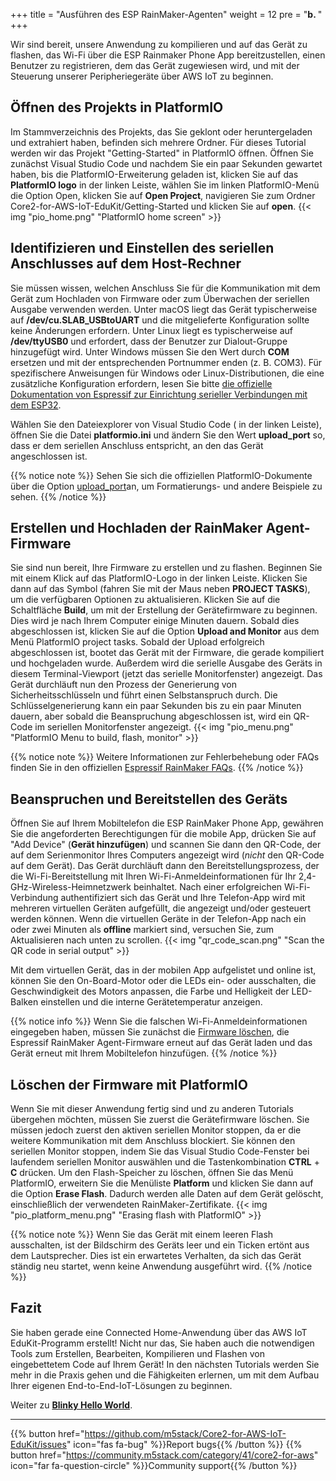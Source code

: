 +++
title = "Ausführen des ESP RainMaker-Agenten"
weight = 12
pre = "<b>b. </b>"
+++

Wir sind bereit, unsere Anwendung zu kompilieren und auf das Gerät zu flashen, das Wi-Fi über die ESP Rainmaker Phone App bereitzustellen, einen Benutzer zu registrieren, dem das Gerät zugewiesen wird, und mit der Steuerung unserer Peripheriegeräte über AWS IoT zu beginnen.

## Öffnen des Projekts in PlatformIO

Im Stammverzeichnis des Projekts, das Sie geklont oder heruntergeladen und extrahiert haben, befinden sich mehrere Ordner. Für dieses Tutorial werden wir das Projekt &quot;Getting-Started&quot; in PlatformIO öffnen. Öffnen Sie zunächst Visual Studio Code und nachdem Sie ein paar Sekunden gewartet haben, bis die PlatformIO-Erweiterung geladen ist, klicken Sie auf das **PlatformIO logo** in der linken Leiste, wählen Sie im linken PlatformIO-Menü die Option Open, klicken Sie auf **Open Project**, navigieren Sie zum Ordner Core2-for-AWS-IoT-EduKit/Getting-Started und klicken Sie auf **open**.
{{< img "pio_home.png" "PlatformIO home screen" >}}

## Identifizieren und Einstellen des seriellen Anschlusses auf dem Host-Rechner

Sie müssen wissen, welchen Anschluss Sie für die Kommunikation mit dem Gerät zum Hochladen von Firmware oder zum Überwachen der seriellen Ausgabe verwenden werden. Unter macOS liegt das Gerät typischerweise auf **/dev/cu.SLAB_USBtoUART** und die mitgelieferte Konfiguration sollte keine Änderungen erfordern. Unter Linux liegt es typischerweise auf **/dev/ttyUSB0** und erfordert, dass der Benutzer zur Dialout-Gruppe hinzugefügt wird. Unter Windows müssen Sie den Wert durch **COM** ersetzen und mit der entsprechenden Portnummer enden (z. B. COM3). Für spezifischere Anweisungen für Windows oder Linux-Distributionen, die eine zusätzliche Konfiguration erfordern, lesen Sie bitte [die offizielle Dokumentation von Espressif zur Einrichtung serieller Verbindungen mit dem ESP32](https://docs.espressif.com/projects/esp-idf/en/latest/esp32/get-started/establish-serial-connection.html).

Wählen Sie den Dateiexplorer von Visual Studio Code (<i class="far fa-copy"></i> in der linken Leiste), öffnen Sie die Datei **platformio.ini** und ändern Sie den Wert **upload_port** so, dass er dem seriellen Anschluss entspricht, an den das Gerät angeschlossen ist.

{{% notice note %}}
Sehen Sie sich die offiziellen PlatformIO-Dokumente über die Option [upload\_port](https://docs.platformio.org/en/latest/projectconf/section_env_upload.html#upload-port)an, um Formatierungs- und andere Beispiele zu sehen.
{{% /notice %}}

## Erstellen und Hochladen der RainMaker Agent-Firmware

Sie sind nun bereit, Ihre Firmware zu erstellen und zu flashen. Beginnen Sie mit einem Klick auf das PlatformIO-Logo in der linken Leiste. Klicken Sie dann auf das Symbol (fahren Sie mit der Maus neben **PROJECT TASKS**), um die verfügbaren Optionen zu aktualisieren. Klicken Sie auf die Schaltfläche **Build**, um mit der Erstellung der Gerätefirmware zu beginnen. Dies wird je nach Ihrem Computer einige Minuten dauern. Sobald dies abgeschlossen ist, klicken Sie auf die Option **Upload and Monitor** aus dem Menü PlatformIO project tasks. Sobald der Upload erfolgreich abgeschlossen ist, bootet das Gerät mit der Firmware, die gerade kompiliert und hochgeladen wurde. Außerdem wird die serielle Ausgabe des Geräts in diesem Terminal-Viewport (jetzt das serielle Monitorfenster) angezeigt. Das Gerät durchläuft nun den Prozess der Generierung von Sicherheitsschlüsseln und führt einen Selbstanspruch durch. Die Schlüsselgenerierung kann ein paar Sekunden bis zu ein paar Minuten dauern, aber sobald die Beanspruchung abgeschlossen ist, wird ein QR-Code im seriellen Monitorfenster angezeigt.
{{< img "pio_menu.png" "PlatformIO Menu to build, flash, monitor" >}}

{{% notice note %}}
Weitere Informationen zur Fehlerbehebung oder FAQs finden Sie in den offiziellen [Espressif RainMaker FAQs](https://rainmaker.espressif.com/docs/faqs.html).
{{% /notice %}}

## Beanspruchen und Bereitstellen des Geräts
Öffnen Sie auf Ihrem Mobiltelefon die ESP RainMaker Phone App, gewähren Sie die angeforderten Berechtigungen für die mobile App, drücken Sie auf &quot;Add Device&quot; (**Gerät hinzufügen**) und scannen Sie dann den QR-Code, der auf dem Serienmonitor Ihres Computers angezeigt wird (_nicht_ den QR-Code auf dem Gerät). Das Gerät durchläuft dann den Bereitstellungsprozess, der die Wi-Fi-Bereitstellung mit Ihren Wi-Fi-Anmeldeinformationen für Ihr 2,4-GHz-Wireless-Heimnetzwerk beinhaltet. Nach einer erfolgreichen Wi-Fi-Verbindung authentifiziert sich das Gerät und Ihre Telefon-App wird mit mehreren virtuellen Geräten aufgefüllt, die angezeigt und/oder gesteuert werden können. Wenn die virtuellen Geräte in der Telefon-App nach ein oder zwei Minuten als **offline** markiert sind, versuchen Sie, zum Aktualisieren nach unten zu scrollen.
{{< img "qr_code_scan.png" "Scan the QR code in serial output" >}}

Mit dem virtuellen Gerät, das in der mobilen App aufgelistet und online ist, können Sie den On-Board-Motor oder die LEDs ein- oder ausschalten, die Geschwindigkeit des Motors anpassen, die Farbe und Helligkeit der LED-Balken einstellen und die interne Gerätetemperatur anzeigen.

{{% notice info %}}
Wenn Sie die falschen Wi-Fi-Anmeldeinformationen eingegeben haben, müssen Sie zunächst die [Firmware löschen](https://edukit.workshop.aws/de/getting-started/run-rainmaker.html#Löschen-der-firmware-mit-PlatformIO), die Espressif RainMaker Agent-Firmware erneut auf das Gerät laden und das Gerät erneut mit Ihrem Mobiltelefon hinzufügen.
{{% /notice %}}

## Löschen der Firmware mit PlatformIO
Wenn Sie mit dieser Anwendung fertig sind und zu anderen Tutorials übergehen möchten, müssen Sie zuerst die Gerätefirmware löschen. Sie müssen jedoch zuerst den aktiven seriellen Monitor stoppen, da er die weitere Kommunikation mit dem Anschluss blockiert. Sie können den seriellen Monitor stoppen, indem Sie das Visual Studio Code-Fenster bei laufendem seriellen Monitor auswählen und die Tastenkombination **CTRL** + **C** drücken. Um den Flash-Speicher zu löschen, öffnen Sie das Menü PlatformIO, erweitern Sie die Menüliste **Platform** und klicken Sie dann auf die Option **Erase Flash**. Dadurch werden alle Daten auf dem Gerät gelöscht, einschließlich der verwendeten RainMaker-Zertifikate. 
{{< img "pio_platform_menu.png" "Erasing flash with PlatformIO" >}}

{{% notice note %}}
Wenn Sie das Gerät mit einem leeren Flash ausschalten, ist der Bildschirm des Geräts leer und ein Ticken ertönt aus dem Lautsprecher. Dies ist ein erwartetes Verhalten, da sich das Gerät ständig neu startet, wenn keine Anwendung ausgeführt wird.
{{% /notice %}}

## Fazit
Sie haben gerade eine Connected Home-Anwendung über das AWS IoT EduKit-Programm erstellt! Nicht nur das, Sie haben auch die notwendigen Tools zum Erstellen, Bearbeiten, Kompilieren und Flashen von eingebettetem Code auf Ihrem Gerät! In den nächsten Tutorials werden Sie mehr in die Praxis gehen und die Fähigkeiten erlernen, um mit dem Aufbau Ihrer eigenen End-to-End-IoT-Lösungen zu beginnen.


Weiter zu [**Blinky Hello World**](/de/blinky-hello-world.html).

---
{{% button href="https://github.com/m5stack/Core2-for-AWS-IoT-EduKit/issues" icon="fas fa-bug" %}}Report bugs{{% /button %}} {{% button href="https://community.m5stack.com/category/41/core2-for-aws" icon="far fa-question-circle" %}}Community support{{% /button %}}